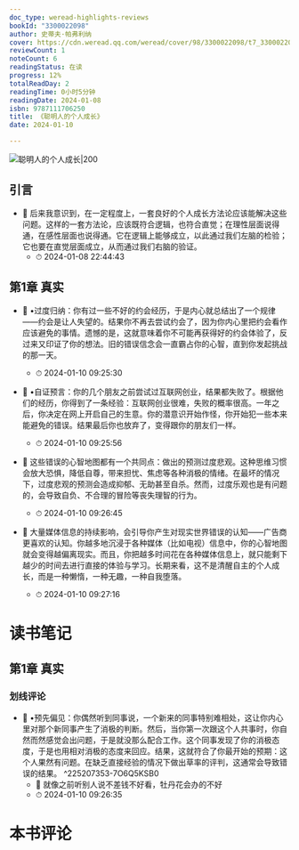 ```yaml
---
doc_type: weread-highlights-reviews
bookId: "3300022098"
author: 史蒂夫·帕弗利纳
cover: https://cdn.weread.qq.com/weread/cover/98/3300022098/t7_3300022098.jpg
reviewCount: 1
noteCount: 6
readingStatus: 在读
progress: 12%
totalReadDay: 2
readingTime: 0小时5分钟
readingDate: 2024-01-08
isbn: 9787111706250
title: 《聪明人的个人成长》
date: 2024-01-10

---
```


![ 聪明人的个人成长|200](https://cdn.weread.qq.com/weread/cover/98/3300022098/t7_3300022098.jpg)


## 引言


- 📌 后来我意识到，在一定程度上，一套良好的个人成长方法论应该能解决这些问题。这样的一套方法论，应该既符合逻辑，也符合直觉；在理性层面说得通，在感性层面也说得通。它在逻辑上能够成立，以此通过我们左脑的检验；它也要在直觉层面成立，从而通过我们右脑的验证。 
    - ⏱ 2024-01-08 22:44:43 
## 第1章 真实


- 📌 •过度归纳：你有过一些不好的约会经历，于是内心就总结出了一个规律——约会是让人失望的。结果你不再去尝试约会了，因为你内心里把约会看作应该避免的事情。遗憾的是，这就意味着你不可能再获得好的约会体验了，反过来又印证了你的想法。旧的错误信念会一直霸占你的心智，直到你发起挑战的那一天。 
    - ⏱ 2024-01-10 09:25:30 
 

- 📌 •自证预言：你的几个朋友之前尝试过互联网创业，结果都失败了。根据他们的经历，你得到了一条经验：互联网创业很难，失败的概率很高。一年之后，你决定在网上开启自己的生意。你的潜意识开始作怪，你开始犯一些本来能避免的错误。结果最后你也放弃了，变得跟你的朋友们一样。 
    - ⏱ 2024-01-10 09:25:56 

- 📌 这些错误的心智地图都有一个共同点：做出的预测过度悲观。这种思维习惯会放大恐惧，降低自尊，带来担忧、焦虑等各种消极的情绪。在最坏的情况下，过度悲观的预测会造成抑郁、无助甚至自杀。然而，过度乐观也是有问题的，会导致自负、不合理的冒险等丧失理智的行为。 
    - ⏱ 2024-01-10 09:26:45 

- 📌 大量媒体信息的持续影响，会引导你产生对现实世界错误的认知——广告商更喜欢的认知。你越多地沉浸于各种媒体（比如电视）信息中，你的心智地图就会变得越偏离现实。而且，你把越多时间花在各种媒体信息上，就只能剩下越少的时间去进行直接的体验与学习。长期来看，这不是清醒自主的个人成长，而是一种懒惰，一种无趣，一种自我堕落。 
    - ⏱ 2024-01-10 09:27:16 

# 读书笔记

## 第1章 真实

### 划线评论
- 📌 •预先偏见：你偶然听到同事说，一个新来的同事特别难相处，这让你内心里对那个新同事产生了消极的判断。然后，当你第一次跟这个人共事时，你自然而然感觉会出问题，于是就没那么配合工作。这个同事发现了你的消极态度，于是也用相对消极的态度来回应。结果，这就符合了你最开始的预期：这个人果然有问题。在缺乏直接经验的情况下做出草率的评判，这通常会导致错误的结果。  ^225207353-7O6Q5KSB0
    - 💭 就像之前听别人说不差钱不好看，牡丹花会办的不好
    - ⏱ 2024-01-10 09:26:35
   

# 本书评论
